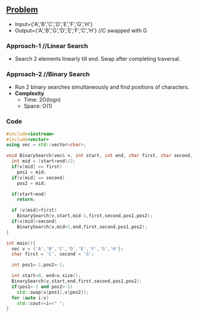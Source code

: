 ## [Problem]()
- Input={'A','B','C','D','E','F','G','H'}
- Output={'A','B','G','D','E','F','C','H'}    //C swapped with G

### Approach-1  //Linear Search
- Search 2 elements linearly till end. Swap after completing traversal.

### Approach-2  //Binary Search
- Run 2 binary searches simultaneously and find positions of characters.
- **Complexity**
  - Time: 2O(logn)
  - Space: O(1)
### Code
```c++
#include<iostream>
#include<vector>
using vec = std::vector<char>;

void BinarySearch(vec& v, int start, int end, char first, char second, int& pos1, int& pos2){
  int mid = (start+end)/2;
  if(v[mid] == first)
    pos1 = mid;
  if(v[mid] == second)
    pos2 = mid;

  if(start>end)
    return;

  if (v[mid]>first)
    BinarySearch(v,start,mid-1,first,second,pos1,pos2);
  if(v[mid]<second)
    BinarySearch(v,mid+1,end,first,second,pos1,pos2);
}

int main(){
  vec v = {'A','B','C','D','E','F','G','H'};
  char first = 'C', second = 'G';

  int pos1=-1,pos2=-1;

  int start=0, end=v.size();
  BinarySearch(v,start,end,first,second,pos1,pos2);
  if(pos1>-1 and pos2>-1)
    std::swap(v[pos1],v[pos2]);
  for (auto i:v)
    std::cout<<i<<" ";
}
```
